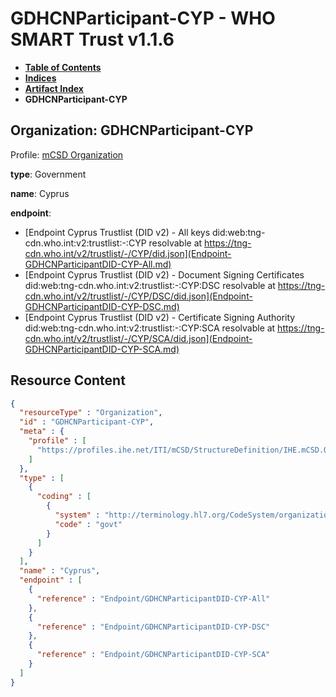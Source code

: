 # GDHCNParticipant-CYP - WHO SMART Trust v1.1.6

* [**Table of Contents**](toc.md)
* [**Indices**](indices.md)
* [**Artifact Index**](artifacts.md)
* **GDHCNParticipant-CYP**

## Organization: GDHCNParticipant-CYP

Profile: [mCSD Organization](https://profiles.ihe.net/ITI/mCSD/4.0.0/StructureDefinition-IHE.mCSD.Organization.html)

**type**: Government

**name**: Cyprus

**endpoint**: 

* [Endpoint Cyprus Trustlist (DID v2) - All keys did:web:tng-cdn.who.int:v2:trustlist:-:CYP resolvable at https://tng-cdn.who.int/v2/trustlist/-/CYP/did.json](Endpoint-GDHCNParticipantDID-CYP-All.md)
* [Endpoint Cyprus Trustlist (DID v2) - Document Signing Certificates did:web:tng-cdn.who.int:v2:trustlist:-:CYP:DSC resolvable at https://tng-cdn.who.int/v2/trustlist/-/CYP/DSC/did.json](Endpoint-GDHCNParticipantDID-CYP-DSC.md)
* [Endpoint Cyprus Trustlist (DID v2) - Certificate Signing Authority did:web:tng-cdn.who.int:v2:trustlist:-:CYP:SCA resolvable at https://tng-cdn.who.int/v2/trustlist/-/CYP/SCA/did.json](Endpoint-GDHCNParticipantDID-CYP-SCA.md)



## Resource Content

```json
{
  "resourceType" : "Organization",
  "id" : "GDHCNParticipant-CYP",
  "meta" : {
    "profile" : [
      "https://profiles.ihe.net/ITI/mCSD/StructureDefinition/IHE.mCSD.Organization"
    ]
  },
  "type" : [
    {
      "coding" : [
        {
          "system" : "http://terminology.hl7.org/CodeSystem/organization-type",
          "code" : "govt"
        }
      ]
    }
  ],
  "name" : "Cyprus",
  "endpoint" : [
    {
      "reference" : "Endpoint/GDHCNParticipantDID-CYP-All"
    },
    {
      "reference" : "Endpoint/GDHCNParticipantDID-CYP-DSC"
    },
    {
      "reference" : "Endpoint/GDHCNParticipantDID-CYP-SCA"
    }
  ]
}

```

